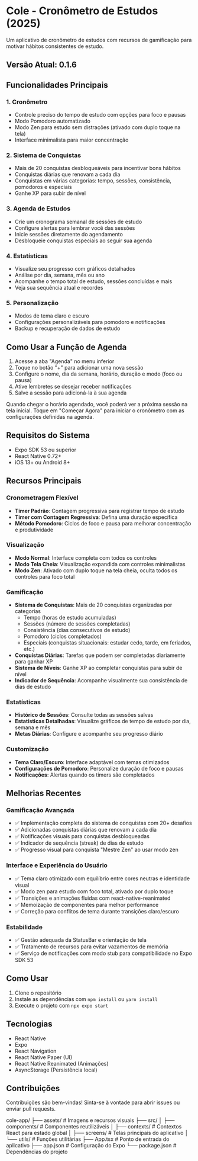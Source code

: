 # Cole - Cronômetro de Estudos (2025)

Um aplicativo de cronômetro de estudos com recursos de gamificação para motivar hábitos consistentes de estudo.

## Versão Atual: 0.1.6

## Funcionalidades Principais

### 1. Cronômetro
- Controle preciso do tempo de estudo com opções para foco e pausas
- Modo Pomodoro automatizado
- Modo Zen para estudo sem distrações (ativado com duplo toque na tela)
- Interface minimalista para maior concentração

### 2. Sistema de Conquistas
- Mais de 20 conquistas desbloqueáveis para incentivar bons hábitos
- Conquistas diárias que renovam a cada dia
- Conquistas em várias categorias: tempo, sessões, consistência, pomodoros e especiais
- Ganhe XP para subir de nível

### 3. Agenda de Estudos
- Crie um cronograma semanal de sessões de estudo
- Configure alertas para lembrar você das sessões
- Inicie sessões diretamente do agendamento
- Desbloqueie conquistas especiais ao seguir sua agenda

### 4. Estatísticas
- Visualize seu progresso com gráficos detalhados
- Análise por dia, semana, mês ou ano
- Acompanhe o tempo total de estudo, sessões concluídas e mais
- Veja sua sequência atual e recordes

### 5. Personalização
- Modos de tema claro e escuro
- Configurações personalizáveis para pomodoro e notificações
- Backup e recuperação de dados de estudo

## Como Usar a Função de Agenda

1. Acesse a aba "Agenda" no menu inferior
2. Toque no botão "+" para adicionar uma nova sessão
3. Configure o nome, dia da semana, horário, duração e modo (foco ou pausa)
4. Ative lembretes se desejar receber notificações
5. Salve a sessão para adicioná-la à sua agenda

Quando chegar o horário agendado, você poderá ver a próxima sessão na tela inicial. Toque em "Começar Agora" para iniciar o cronômetro com as configurações definidas na agenda.

## Requisitos do Sistema
- Expo SDK 53 ou superior
- React Native 0.72+
- iOS 13+ ou Android 8+

## Recursos Principais

### Cronometragem Flexível
- **Timer Padrão**: Contagem progressiva para registrar tempo de estudo
- **Timer com Contagem Regressiva**: Defina uma duração específica
- **Método Pomodoro**: Ciclos de foco e pausa para melhorar concentração e produtividade

### Visualização
- **Modo Normal**: Interface completa com todos os controles
- **Modo Tela Cheia**: Visualização expandida com controles minimalistas
- **Modo Zen**: Ativado com duplo toque na tela cheia, oculta todos os controles para foco total

### Gamificação
- **Sistema de Conquistas**: Mais de 20 conquistas organizadas por categorias
  - Tempo (horas de estudo acumuladas)
  - Sessões (número de sessões completadas)
  - Consistência (dias consecutivos de estudo)
  - Pomodoro (ciclos completados)
  - Especiais (conquistas situacionais: estudar cedo, tarde, em feriados, etc.)
- **Conquistas Diárias**: Tarefas que podem ser completadas diariamente para ganhar XP
- **Sistema de Níveis**: Ganhe XP ao completar conquistas para subir de nível
- **Indicador de Sequência**: Acompanhe visualmente sua consistência de dias de estudo

### Estatísticas
- **Histórico de Sessões**: Consulte todas as sessões salvas
- **Estatísticas Detalhadas**: Visualize gráficos de tempo de estudo por dia, semana e mês
- **Metas Diárias**: Configure e acompanhe seu progresso diário

### Customização
- **Tema Claro/Escuro**: Interface adaptável com temas otimizados
- **Configurações de Pomodoro**: Personalize duração de foco e pausas
- **Notificações**: Alertas quando os timers são completados

## Melhorias Recentes

### Gamificação Avançada
- ✅ Implementação completa do sistema de conquistas com 20+ desafios
- ✅ Adicionadas conquistas diárias que renovam a cada dia
- ✅ Notificações visuais para conquistas desbloqueadas
- ✅ Indicador de sequência (streak) de dias de estudo
- ✅ Progresso visual para conquista "Mestre Zen" ao usar modo zen

### Interface e Experiência do Usuário
- ✅ Tema claro otimizado com equilíbrio entre cores neutras e identidade visual
- ✅ Modo zen para estudo com foco total, ativado por duplo toque
- ✅ Transições e animações fluidas com react-native-reanimated
- ✅ Memoização de componentes para melhor performance
- ✅ Correção para conflitos de tema durante transições claro/escuro

### Estabilidade
- ✅ Gestão adequada da StatusBar e orientação de tela
- ✅ Tratamento de recursos para evitar vazamentos de memória
- ✅ Serviço de notificações com modo stub para compatibilidade no Expo SDK 53

## Como Usar

1. Clone o repositório
2. Instale as dependências com `npm install` ou `yarn install`
3. Execute o projeto com `npx expo start`

## Tecnologias

- React Native
- Expo
- React Navigation
- React Native Paper (UI)
- React Native Reanimated (Animações)
- AsyncStorage (Persistência local)

## Contribuições

Contribuições são bem-vindas! Sinta-se à vontade para abrir issues ou enviar pull requests.

cole-app/
├── assets/             # Imagens e recursos visuais
├── src/
│   ├── components/     # Componentes reutilizáveis
│   ├── contexts/       # Contextos React para estado global
│   ├── screens/        # Telas principais do aplicativo
│   └── utils/          # Funções utilitárias
├── App.tsx             # Ponto de entrada do aplicativo
├── app.json            # Configuração do Expo
└── package.json        # Dependências do projeto
``` 